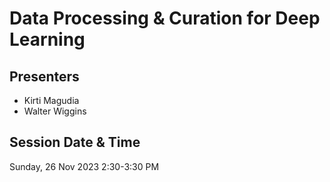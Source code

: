 # Data Processing & Curation for Deep Learning

## Presenters
- Kirti Magudia
- Walter Wiggins

## Session Date & Time
Sunday, 26 Nov 2023
2:30-3:30 PM